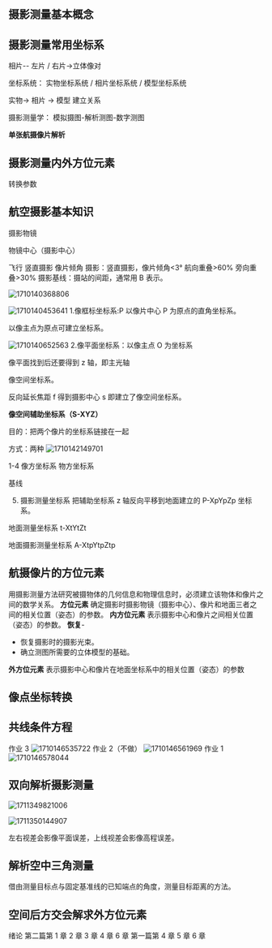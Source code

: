 ## 摄影测量基本概念

## 摄影测量常用坐标系

相片-- 左片 / 右片->立体像对

坐标系统：
实物坐标系统 / 相片坐标系统 / 模型坐标系统

实物-> 相片 -> 模型
建立关系

摄影测量学：
模拟摄图-解析测图-数字测图

**单张航摄像片解析**

## 摄影测量内外方位元素

转换参数

## 航空摄影基本知识

摄影物镜

物镜中心（摄影中心）

飞行
竖直摄影
像片倾角
摄影：竖直摄影，像片倾角<3°
航向重叠>60%
旁向重叠>30%
摄影基线：摄站的间距，通常用 B 表示。

![1710140368806](image/index/1710140368806.png)

![1710140453641](image/index/1710140453641.png) 1.像框标坐标系:P 以像片中心 P 为原点的直角坐标系。

以像主点为原点可建立坐标系。

![1710140652563](image/index/1710140652563.png) 2.像平面坐标系：以像主点 O 为坐标系

像平面找到后还要得到 z 轴，即主光轴

像空间坐标系。

反向延长焦距 f 得到摄影中心 s
即建立了像空间坐标系。

**像空间辅助坐标系（S-XYZ）**

目的：把两个像片的坐标系链接在一起

方式：两种
![1710142149701](image/index/1710142149701.png)

1-4 像方坐标系
物方坐标系

基线

5. 摄影测量坐标系
   把辅助坐标系 z 轴反向平移到地面建立的 P-XpYpZp 坐标系。

地面测量坐标系 t-XtYtZt

地面摄影测量坐标系 A-XtpYtpZtp

## 航摄像片的方位元素

用摄影测量方法研究被摄物体的几何信息和物理信息时，必须建立该物体和像片之间的数学关系。
**方位元素**
确定摄影时摄影物镜（摄影中心）、像片和地面三者之间的相关位置（姿态）的参数。
**内方位元素**
表示摄影中心和像片之间相关位置（姿态）的参数。
**恢复**-

- 恢复摄影时的摄影光束。
- 确立测图所需要的立体模型的基础。

**外方位元素**
表示摄影中心和像片在地面坐标系中的相关位置（姿态）的参数

## 像点坐标转换

## 共线条件方程

作业 3
![1710146535722](image/index/1710146535722.png)
作业 2（不做）
![1710146561969](image/index/1710146561969.png)
作业 1
![1710146578044](image/index/1710146578044.png)

## 双向解析摄影测量

![1711349821006](image/index/1711349821006.png)

![1711350144907](image/index/1711350144907.png)

左右视差会影像平面误差，上线视差会影像高程误差。

## 解析空中三角测量

借由测量目标点与固定基准线的已知端点的角度，测量目标距离的方法。

## 空间后方交会解求外方位元素

绪论 第二篇第 1 章 2 章 3 章 4 章 6 章
第一篇第 4 章 5 章 6 章
